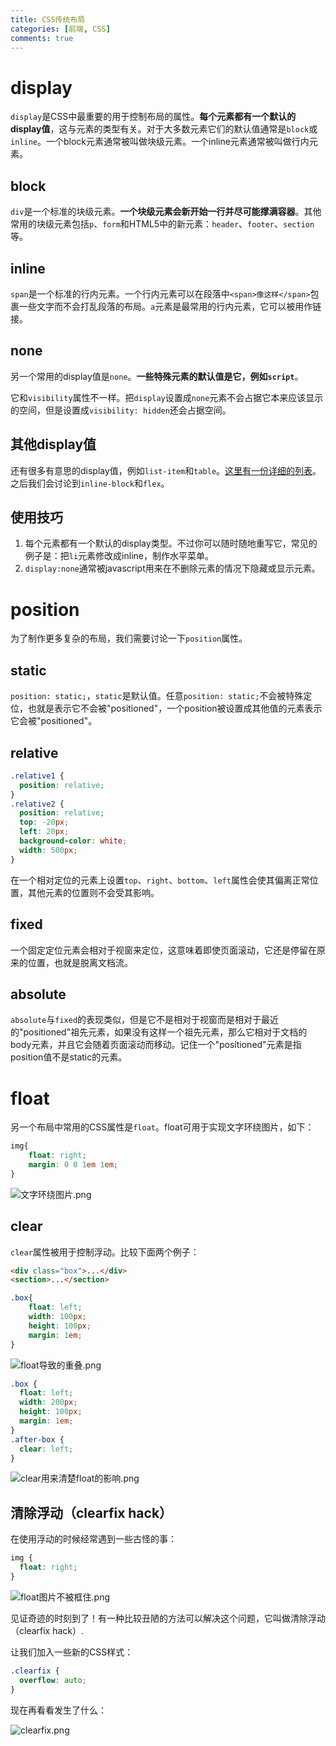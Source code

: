 ```yaml
---
title: CSS传统布局
categories: [前端, CSS]
comments: true
---
```


# display

`display`是CSS中最重要的用于控制布局的属性。**每个元素都有一个默认的display值**，这与元素的类型有关。对于大多数元素它们的默认值通常是`block`或`inline`。一个block元素通常被叫做块级元素。一个inline元素通常被叫做行内元素。

## block

`div`是一个标准的块级元素。**一个块级元素会新开始一行并尽可能撑满容器**。其他常用的块级元素包括`p`、`form`和HTML5中的新元素：`header`、`footer`、`section`等。

## inline

`span`是一个标准的行内元素。一个行内元素可以在段落中`<span>像这样</span>`包裹一些文字而不会打乱段落的布局。`a`元素是最常用的行内元素，它可以被用作链接。

## none

另一个常用的display值是`none`。**一些特殊元素的默认值是它，例如`script`**。

它和`visibility`属性不一样。把`display`设置成`none`元素不会占据它本来应该显示的空间，但是设置成`visibility: hidden`还会占据空间。

## 其他display值

还有很多有意思的display值，例如`list-item`和`table`。[这里有一份详细的列表](https://developer.mozilla.org/en-US/docs/Web/CSS/display)。之后我们会讨论到`inline-block`和`flex`。

## 使用技巧

1. 每个元素都有一个默认的display类型。不过你可以随时随地重写它，常见的例子是：把`li`元素修改成inline，制作水平菜单。
2. `display:none`通常被javascript用来在不删除元素的情况下隐藏或显示元素。

# position

为了制作更多复杂的布局，我们需要讨论一下`position`属性。

## static

`position: static;`，`static`是默认值。任意`position: static;`不会被特殊定位，也就是表示它不会被"positioned"，一个position被设置成其他值的元素表示它会被"positioned"。

## relative

```css
.relative1 {
  position: relative;
}
.relative2 {
  position: relative;
  top: -20px;
  left: 20px;
  background-color: white;
  width: 500px;
}
```

在一个相对定位的元素上设置`top`、`right`、`bottom`、`left`属性会使其偏离正常位置，其他元素的位置则不会受其影响。

## fixed

一个固定定位元素会相对于视窗来定位，这意味着即使页面滚动，它还是停留在原来的位置，也就是脱离文档流。

## absolute

`absolute`与`fixed`的表现类似，但是它不是相对于视窗而是相对于最近的"positioned"祖先元素，如果没有这样一个祖先元素，那么它相对于文档的body元素，并且它会随着页面滚动而移动。记住一个"positioned"元素是指position值不是static的元素。

# float

另一个布局中常用的CSS属性是`float`。float可用于实现文字环绕图片，如下：

```css
img{
    float: right;
    margin: 0 0 1em 1em;
}
```

![文字环绕图片.png](https://i.loli.net/2018/11/01/5bda759748c93.png)

## clear

`clear`属性被用于控制浮动。比较下面两个例子：

```html
<div class="box">...</div>
<section>...</section>
```

```css
.box{
    float: left;
    width: 100px;
    height: 100px;
    margin: 1em;
}
```

![float导致的重叠.png](https://i.loli.net/2018/11/01/5bda7801d743b.png)

```css
.box {
  float: left;
  width: 200px;
  height: 100px;
  margin: 1em;
}
.after-box {
  clear: left;
}
```

![clear用来清楚float的影响.png](https://i.loli.net/2018/11/01/5bda77fcac846.png)

## 清除浮动（clearfix hack）

在使用浮动的时候经常遇到一些古怪的事：

```css
img {
  float: right;
}
```

![float图片不被框住.png](https://i.loli.net/2018/11/01/5bda80ed4438c.png)

见证奇迹的时刻到了！有一种比较丑陋的方法可以解决这个问题，它叫做清除浮动（clearfix hack）.

让我们加入一些新的CSS样式：

```css
.clearfix {
  overflow: auto;
}
```

现在再看看发生了什么：

![clearfix.png](https://i.loli.net/2018/11/01/5bda814a3affe.png)